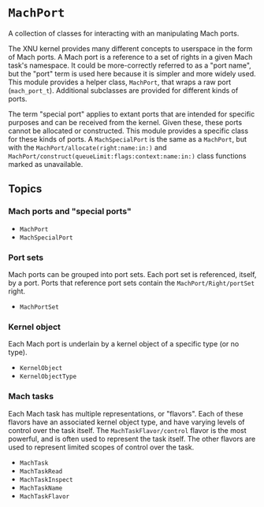 # ``MachPort``

A collection of classes for interacting with an manipulating Mach ports.

The XNU kernel provides many different concepts to userspace in the form of Mach ports. A Mach port is a reference to a set of rights in a given Mach task's namespace. It could be more-correctly referred to as a "port name", but the "port" term is used here because it is simpler and more widely used. This module provides a helper class, ``MachPort``, that wraps a raw port (`mach_port_t`). Additional subclasses are provided for different kinds of ports.

The term "special port" applies to extant ports that are intended for specific purposes and can be received from the kernel. Given these, these ports cannot be allocated or constructed. This module provides a specific class for these kinds of ports. A ``MachSpecialPort`` is the same as a ``MachPort``, but with the ``MachPort/allocate(right:name:in:)`` and ``MachPort/construct(queueLimit:flags:context:name:in:)`` class functions marked as unavailable.

## Topics

### Mach ports and "special ports"


- ``MachPort``  
- ``MachSpecialPort``

### Port sets

Mach ports can be grouped into port sets. Each port set is referenced, itself, by a port. Ports that reference port sets contain the ``MachPort/Right/portSet`` right.

- ``MachPortSet``

### Kernel object

Each Mach port is underlain by a kernel object of a specific type (or no type).

- ``KernelObject``
- ``KernelObjectType``

### Mach tasks

Each Mach task has multiple representations, or "flavors". Each of these flavors have an associated kernel object type, and have varying levels of control over the task itself. The ``MachTaskFlavor/control`` flavor is the most powerful, and is often used to represent the task itself. The other flavors are used to represent limited scopes of control over the task.

- ``MachTask``
- ``MachTaskRead``
- ``MachTaskInspect``
- ``MachTaskName``
- ``MachTaskFlavor``